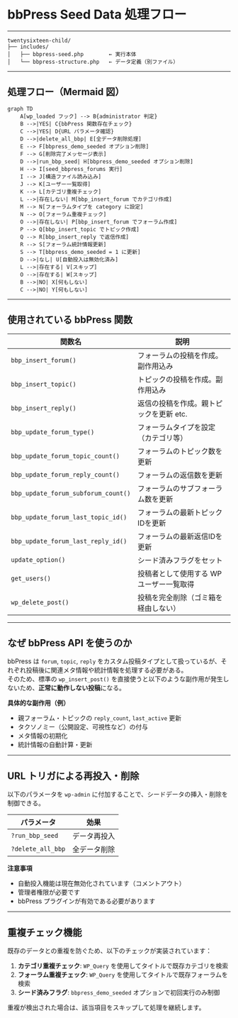 
# bbPress Seed Data 処理フロー


---
```
twentysixteen-child/
├── includes/
│   ├── bbpress-seed.php        ← 実行本体
│   └── bbpress-structure.php   ← データ定義（別ファイル）

```
---

## 処理フロー（Mermaid 図）

```mermaid
graph TD
    A[wp_loaded フック] --> B{administrator 判定}
    B -->|YES| C{bbPress 関数存在チェック}
    C -->|YES| D{URL パラメータ確認}
    D -->|delete_all_bbp| E[全データ削除処理]
    E --> F[bbpress_demo_seeded オプション削除]
    F --> G[削除完了メッセージ表示]
    D -->|run_bbp_seed| H[bbpress_demo_seeded オプション削除]
    H --> I[seed_bbpress_forums 実行]
    I --> J[構造ファイル読み込み]
    J --> K[ユーザー一覧取得]
    K --> L[カテゴリ重複チェック]
    L -->|存在しない| M[bbp_insert_forum でカテゴリ作成]
    M --> N[フォーラムタイプを category に設定]
    N --> O[フォーラム重複チェック]
    O -->|存在しない| P[bbp_insert_forum でフォーラム作成]
    P --> Q[bbp_insert_topic でトピック作成]
    Q --> R[bbp_insert_reply で返信作成]
    R --> S[フォーラム統計情報更新]
    S --> T[bbpress_demo_seeded = 1 に更新]
    D -->|なし| U[自動投入は無効化済み]
    L -->|存在する| V[スキップ]
    O -->|存在する| W[スキップ]
    B -->|NO| X[何もしない]
    C -->|NO| Y[何もしない]
```

---

## 使用されている bbPress 関数

| 関数名                           | 説明                                      |
|----------------------------------|-------------------------------------------|
| `bbp_insert_forum()`             | フォーラムの投稿を作成。副作用込み       |
| `bbp_insert_topic()`             | トピックの投稿を作成。副作用込み         |
| `bbp_insert_reply()`             | 返信の投稿を作成。親トピックを更新 etc.  |
| `bbp_update_forum_type()`        | フォーラムタイプを設定（カテゴリ等）     |
| `bbp_update_forum_topic_count()` | フォーラムのトピック数を更新             |
| `bbp_update_forum_reply_count()` | フォーラムの返信数を更新                 |
| `bbp_update_forum_subforum_count()` | フォーラムのサブフォーラム数を更新   |
| `bbp_update_forum_last_topic_id()` | フォーラムの最新トピックIDを更新     |
| `bbp_update_forum_last_reply_id()` | フォーラムの最新返信IDを更新         |
| `update_option()`                | シード済みフラグをセット                  |
| `get_users()`                    | 投稿者として使用する WPユーザー一覧取得  |
| `wp_delete_post()`               | 投稿を完全削除（ゴミ箱を経由しない）     |

---

## なぜ bbPress API を使うのか

bbPress は `forum`, `topic`, `reply` をカスタム投稿タイプとして扱っているが、それぞれ投稿後に関連メタ情報や統計情報を処理する必要がある。  
そのため、標準の `wp_insert_post()` を直接使うと以下のような副作用が発生しないため、**正常に動作しない投稿**になる。

**具体的な副作用（例）**

- 親フォーラム・トピックの `reply_count`, `last_active` 更新
- タクソノミー（公開設定、可視性など）の付与
- メタ情報の初期化
- 統計情報の自動計算・更新

---

## URL トリガによる再投入・削除

以下のパラメータを `wp-admin` に付加することで、シードデータの挿入・削除を制御できる。

| パラメータ             | 効果                          |
|------------------------|-------------------------------|
| `?run_bbp_seed`      | データ再投入                  |
| `?delete_all_bbp`      | 全データ削除                  |

**注意事項**
- 自動投入機能は現在無効化されています（コメントアウト）
- 管理者権限が必要です
- bbPress プラグインが有効である必要があります

---

## 重複チェック機能

既存のデータとの重複を防ぐため、以下のチェックが実装されています：

1. **カテゴリ重複チェック**: `WP_Query` を使用してタイトルで既存カテゴリを検索
2. **フォーラム重複チェック**: `WP_Query` を使用してタイトルで既存フォーラムを検索
3. **シード済みフラグ**: `bbpress_demo_seeded` オプションで初回実行のみ制御

重複が検出された場合は、該当項目をスキップして処理を継続します。
